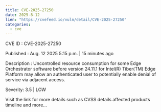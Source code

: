 ```yaml
--- 
title: CVE-2025-27250
date: 2025-8-12
lien: "https://cvefeed.io/vuln/detail/CVE-2025-27250"
categories:
  - cve
---
```


CVE ID : CVE-2025-27250

Published :  Aug. 12
2025
5:15 p.m. | 15 minutes ago

Description : Uncontrolled resource consumption for some Edge Orchestrator software before version 24.11.1 for Intel(R) Tiber(TM) Edge Platform may allow an authenticated user to potentially enable denial of service via adjacent access.

Severity: 3.5 | LOW

Visit the link for more details
such as CVSS details
affected products
timeline
and more...
